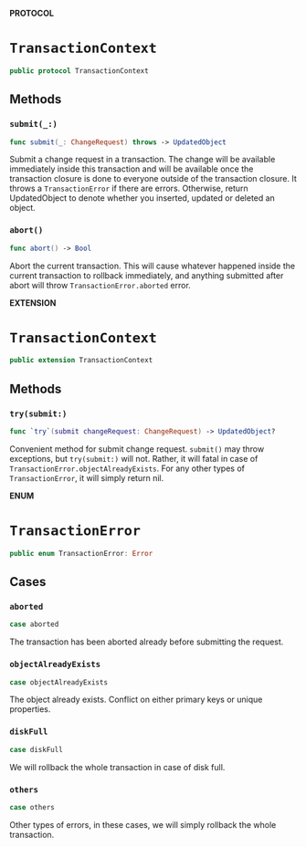 **PROTOCOL**

# `TransactionContext`

```swift
public protocol TransactionContext
```

## Methods
### `submit(_:)`

```swift
func submit(_: ChangeRequest) throws -> UpdatedObject
```

Submit a change request in a transaction. The change will be available immediately inside this
transaction and will be available once the transaction closure is done to everyone outside of
the transaction closure. It throws a `TransactionError` if there are errors. Otherwise, return
UpdatedObject to denote whether you inserted, updated or deleted an object.

### `abort()`

```swift
func abort() -> Bool
```

Abort the current transaction. This will cause whatever happened inside the current transaction
to rollback immediately, and anything submitted after abort will throw `TransactionError.aborted`
error.


**EXTENSION**

# `TransactionContext`
```swift
public extension TransactionContext
```

## Methods
### `try(submit:)`

```swift
func `try`(submit changeRequest: ChangeRequest) -> UpdatedObject?
```

Convenient method for submit change request. `submit()` may throw exceptions, but `try(submit:)` will
not. Rather, it will fatal in case of `TransactionError.objectAlreadyExists`. For any other types of
`TransactionError`, it will simply return nil.


**ENUM**

# `TransactionError`

```swift
public enum TransactionError: Error
```

## Cases
### `aborted`

```swift
case aborted
```

The transaction has been aborted already before submitting the request.

### `objectAlreadyExists`

```swift
case objectAlreadyExists
```

The object already exists. Conflict on either primary keys or unique properties.

### `diskFull`

```swift
case diskFull
```

We will rollback the whole transaction in case of disk full.

### `others`

```swift
case others
```

Other types of errors, in these cases, we will simply rollback the whole transaction.
